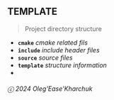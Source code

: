 ## TEMPLATE

> Project directory structure
- **`cmake`** _cmake related fils_
- **`include`** _include header files_
- **`source`** _source files_
- **`template`** _structure information_
- 

###### ⓒ 2024 Oleg'Ease'Kharchuk